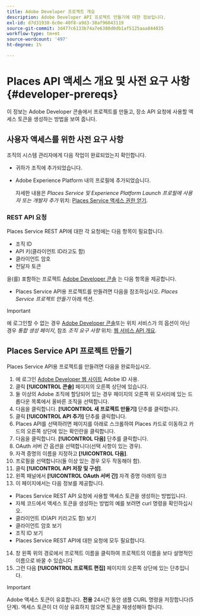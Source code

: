 ```yaml
---
title: Adobe Developer 프로젝트 개요
description: Adobe Developer API 프로젝트 만들기에 대한 정보입니다.
exl-id: d7d31938-6c0e-40f8-a9d3-30af96043119
source-git-commit: 3d477c6133b74a7e6380d0db1af5125aaa844035
workflow-type: tm+mt
source-wordcount: '497'
ht-degree: 1%

---
```


# Places API 액세스 개요 및 사전 요구 사항 {#developer-prereqs}

이 정보는 Adobe Developer 콘솔에서 프로젝트를 만들고, 장소 API 요청에 사용할 액세스 토큰을 생성하는 방법을 보여 줍니다.

## 사용자 액세스를 위한 사전 요구 사항

조직의 시스템 관리자에게 다음 작업이 완료되었는지 확인합니다.

* 귀하가 조직에 추가되었습니다.
* Adobe Experience Platform 내의 프로필에 추가되었습니다.

  자세한 내용은 *Places Service 및 Experience Platform Launch 프로필에 사용자 또는 개발자 추가* 위치: [Places Service 액세스 권한 얻기](/help/places-gain-access.md).

### REST API 요청

Places Service REST API에 대한 각 요청에는 다음 항목이 필요합니다.

* 조직 ID
* API 키(클라이언트 ID라고도 함)
* 클라이언트 암호
* 전달자 토큰

을(를) 포함하는 프로젝트 [Adobe Developer 콘솔](https://developer.adobe.com/console) 는 다음 항목을 제공합니다.

* Places Service API용 프로젝트를 만들려면 다음을 참조하십시오. *Places Service 프로젝트 만들기* 아래 섹션.

>[!IMPORTANT]
>
>에 로그인할 수 없는 경우 [Adobe Developer 콘솔](https://developer.adobe.com/console)또는 위치 서비스가 의 옵션이 아닌 경우 *통합 생성 페이지*, 참조 *조직 요구 사항* 위치: [웹 서비스 API 개요](/help/web-service-api/places-web-services.md).

## Places Service API 프로젝트 만들기

Places Service API용 프로젝트를 만들려면 다음을 완료하십시오.

1. 에 로그인 [Adobe Developer 웹 사이트](https://developer.adobe.com) Adobe ID 사용.
2. 클릭 **[!UICONTROL 콘솔]** 페이지의 오른쪽 상단에 있습니다.
3. 둘 이상의 Adobe 조직에 할당되어 있는 경우 페이지의 오른쪽 위 모서리에 있는 드롭다운 목록에서 올바른 조직을 선택합니다.
4. 다음을 클릭합니다. **[!UICONTROL 새 프로젝트 만들기]** 단추를 클릭합니다.
5. 클릭 **[!UICONTROL API 추가]** 단추를 클릭합니다.
6. Places API를 선택하려면 페이지를 아래로 스크롤하여 Places 카드로 이동하고 카드의 오른쪽 상단에 있는 확인란을 클릭합니다.
7. 다음을 클릭합니다. **[!UICONTROL 다음]** 단추를 클릭합니다.
8. OAuth 서버 간 옵션을 선택합니다(선택 사항이 있는 경우).
9. 자격 증명의 이름을 지정하고 **[!UICONTROL 다음]**.
10. 프로필을 선택합니다(둘 이상 있는 경우 모두 작동해야 함).
11. 클릭 **[!UICONTROL API 저장 및 구성]**.
12. 왼쪽 패널에서 **[!UICONTROL OAuth 서버 간]** 자격 증명 아래의 링크
13. 이 페이지에서는 다음 정보를 제공합니다.
   * Places Service REST API 요청에 사용할 액세스 토큰을 생성하는 방법입니다.
   * 자체 코드에서 액세스 토큰을 생성하는 방법의 예를 보려면 curl 명령을 확인하십시오.
   * 클라이언트 ID(API 키라고도 함) 보기
   * 클라이언트 암호 보기
   * 조직 ID 보기
   * Places Service REST API에 대한 요청에 모두 필요합니다.
14. 창 왼쪽 위의 경로에서 프로젝트 이름을 클릭하여 프로젝트의 이름을 보다 설명적인 이름으로 바꿀 수 있습니다
15. 그런 다음 **[!UICONTROL 프로젝트 편집]** 페이지의 오른쪽 상단에 있는 단추입니다.

>[!IMPORTANT]
>
>Adobe 액세스 토큰이 유효합니다. **전용** 24시간 동안 샘플 CURL 명령을 저장합니다(5단계). 액세스 토큰이 더 이상 유효하지 않으면 토큰을 재생성해야 합니다.
